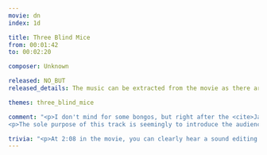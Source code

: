 ```yaml
---
movie: dn
index: 1d

title: Three Blind Mice
from: 00:01:42
to: 00:02:20

composer: Unknown

released: NO_BUT
released_details: The music can be extracted from the movie as there are no sound effects.

themes: three_blind_mice

comment: "<p>I don't mind for some bongos, but right after the <cite>James Bond Theme</cite>, this is quite a dramatic tone shift we get here.</p>
<p>The sole purpose of this track is seemingly to introduce the audience to Jamaica, along with the dancers on the screen, and probably to smoothen the transition between the <cite>James Bond Theme</cite> and <cite>Three Blind Mice</cite>.</p>"

trivia: "<p>At 2:08 in the movie, you can clearly hear a sound editing mistake. <cite>Three Blind Mice</cite> starts over the bongos then immediatly stops. It comes back for good, 10 seconds after this false start. You can't unhear it.</p>"
---
```

